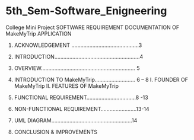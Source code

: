 # 5th_Sem-Software_Enigneering
College Mini Project
SOFTWARE REQUIREMENT DOCUMENTATION OF MakeMyTrip  APPLICATION

1.	ACKNOWLEDGEMENT ………………………………………3                     

2.	INTRODUCTION…………………………………………………4

3.	OVERVIEW………………………………………………………  5

4.	INTRODUCTION TO MakeMyTrip……………………… 6 – 8 
I.	FOUNDER OF MakeMyTrip
II.	FEATURES OF MakeMyTrip

5.	FUNCTIONAL REQUIREMENT……………………………8 -13

6.	NON-FUNCTIONAL REQUIREMENT……………………13-14

 
7.	UML DIAGRAM………………………………………………14

8.	 CONCLUSION & IMPROVEMENTS
